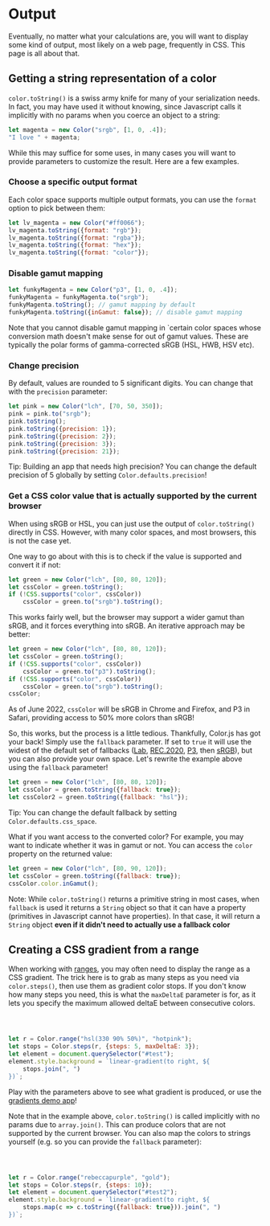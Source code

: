 # Output

Eventually, no matter what your calculations are, you will want to display some kind of output, most likely on a web page,
frequently in CSS. This page is all about that.

## Getting a string representation of a color

`color.toString()` is a swiss army knife for many of your serialization needs.
In fact, you may have used it without knowing, since Javascript calls it implicitly with no params when you coerce an object to a string:

```js
let magenta = new Color("srgb", [1, 0, .4]);
"I love " + magenta;
```

While this may suffice for some uses, in many cases you will want to provide parameters to customize the result.
Here are a few examples.

### Choose a specific output format

Each color space supports multiple output formats, you can use the `format` option to pick between them:

```js
let lv_magenta = new Color("#ff0066");
lv_magenta.toString({format: "rgb"});
lv_magenta.toString({format: "rgba"});
lv_magenta.toString({format: "hex"});
lv_magenta.toString({format: "color"});
```

### Disable gamut mapping

```js
let funkyMagenta = new Color("p3", [1, 0, .4]);
funkyMagenta = funkyMagenta.to("srgb");
funkyMagenta.toString(); // gamut mapping by default
funkyMagenta.toString({inGamut: false}); // disable gamut mapping
```

Note that you cannot disable gamut mapping in `certain color spaces whose conversion math doesn't make sense for out of gamut values.
These are typically the polar forms of gamma-corrected sRGB (HSL, HWB, HSV etc).

### Change precision

By default, values are rounded to 5 significant digits.
You can change that with the `precision` parameter:

```js
let pink = new Color("lch", [70, 50, 350]);
pink = pink.to("srgb");
pink.toString();
pink.toString({precision: 1});
pink.toString({precision: 2});
pink.toString({precision: 3});
pink.toString({precision: 21});
```

Tip: Building an app that needs high precision? You can change the default precision of 5 globally by setting `Color.defaults.precision`!

### Get a CSS color value that is actually supported by the current browser

When using sRGB or HSL, you can just use the output of `color.toString()` directly in CSS.
However, with many color spaces, and most browsers, this is not the case yet.

One way to go about with this is to check if the value is supported and convert it if not:

```js
let green = new Color("lch", [80, 80, 120]);
let cssColor = green.toString();
if (!CSS.supports("color", cssColor))
	cssColor = green.to("srgb").toString();
```

This works fairly well, but the browser may support a wider gamut than sRGB, and it forces everything into sRGB.
An iterative approach may be better:

```js
let green = new Color("lch", [80, 80, 120]);
let cssColor = green.toString();
if (!CSS.supports("color", cssColor))
	cssColor = green.to("p3").toString();
if (!CSS.supports("color", cssColor))
	cssColor = green.to("srgb").toString();
cssColor;
```
As of June 2022, `cssColor` will be sRGB in Chrome and Firefox, and P3 in Safari, providing access to 50% more colors than sRGB!

So, this works, but the process is a little tedious. Thankfully, Color.js has got your back!
Simply use the `fallback` parameter.
If set to `true` it will use the widest of the default set of fallbacks ([Lab](spaces.html#lab), [REC.2020](spaces.html#rec2020), [P3](spaces.html#p3), then [sRGB](spaces.html#srgb)), but you can also provide your own space.
Let's rewrite the example above using the `fallback` parameter!

```js
let green = new Color("lch", [80, 80, 120]);
let cssColor = green.toString({fallback: true});
let cssColor2 = green.toString({fallback: "hsl"});
```

Tip: You can change the default fallback by setting `Color.defaults.css_space`.

What if you want access to the converted color? For example, you may want to indicate whether it was in gamut or not.
You can access the `color` property on the returned value:

```js
let green = new Color("lch", [80, 90, 120]);
let cssColor = green.toString({fallback: true});
cssColor.color.inGamut();
```

Note: While `color.toString()` returns a primitive string in most cases, when `fallback` is used it returns a `String` object
so that it can have a property (primitives in Javascript cannot have properties).
In that case, it will return a `String` object **even if it didn't need to actually use a fallback color**

## Creating a CSS gradient from a range

When working with [ranges](interpolation), you may often need to display the range as a CSS gradient.
The trick here is to grab as many steps as you need via `color.steps()`, then use them as gradient color stops.
If you don't know how many steps you need, this is what the `maxDeltaE` parameter is for, as it lets you specify the maximum allowed deltaE between consecutive colors.

<div id="test" style="width: 100%; height: 2em"></div>

```js
let r = Color.range("hsl(330 90% 50%)", "hotpink");
let stops = Color.steps(r, {steps: 5, maxDeltaE: 3});
let element = document.querySelector("#test");
element.style.background = `linear-gradient(to right, ${
	stops.join(", ")
})`;
```

Play with the parameters above to see what gradient is produced, or use the [gradients demo app](/apps/gradients)!

Note that in the example above, `color.toString()` is called implicitly with no params due to `array.join()`.
This can produce colors that are not supported by the current browser.
You can also map the colors to strings yourself (e.g. so you can provide the `fallback` parameter):

<div id="test2" style="width: 100%; height: 2em"></div>

```js
let r = Color.range("rebeccapurple", "gold");
let stops = Color.steps(r, {steps: 10});
let element = document.querySelector("#test2");
element.style.background = `linear-gradient(to right, ${
	stops.map(c => c.toString({fallback: true})).join(", ")
})`;
```
